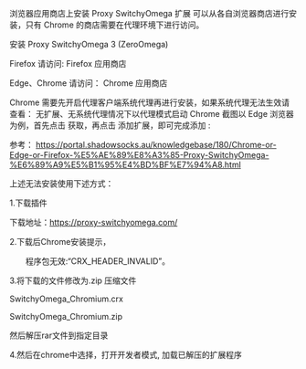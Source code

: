 浏览器应用商店上安装 Proxy SwitchyOmega 扩展
可以从各自浏览器商店进行安装，只有 Chrome 的商店需要在代理环境下进行访问。

安装 Proxy SwitchyOmega 3 (ZeroOmega)


Firefox 请访问: Firefox 应用商店

Edge、Chrome 请访问： Chrome 应用商店

Chrome 需要先开启代理客户端系统代理再进行安装，如果系统代理无法生效请查看： 无扩展、无系统代理情况下以代理模式启动 Chrome
截图以 Edge 浏览器为例，首先点击 获取，再点击 添加扩展，即可完成添加 :

参考： https://portal.shadowsocks.au/knowledgebase/180/Chrome-or-Edge-or-Firefox-%E5%AE%89%E8%A3%85-Proxy-SwitchyOmega-%E6%89%A9%E5%B1%95%E4%BD%BF%E7%94%A8.html

上述无法安装使用下述方式：

1.下载插件

下载地址：https://proxy-switchyomega.com/

2.下载后Chrome安装提示，

　　程序包无效:“CRX_HEADER_INVALID”。

3.将下载的文件修改为.zip 压缩文件

SwitchyOmega_Chromium.crx 

SwitchyOmega_Chromium.zip

然后解压rar文件到指定目录

4.然后在chrome中选择，打开开发者模式, 加载已解压的扩展程序

